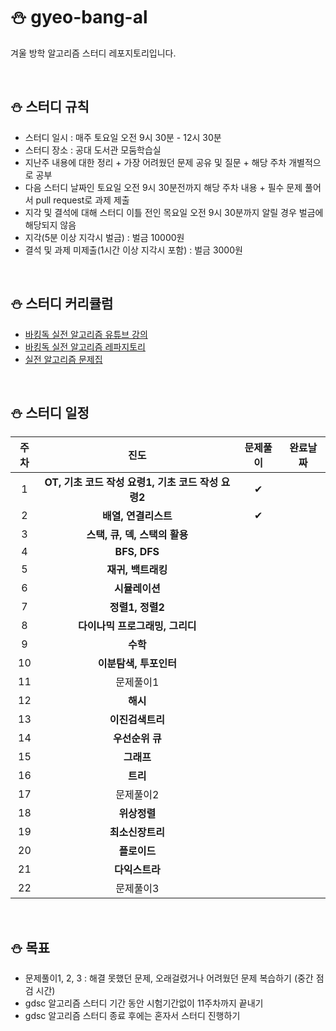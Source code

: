 # ⛄ gyeo-bang-al
겨울 방학 알고리즘 스터디 레포지토리입니다. 

<br>

## ⛄ 스터디 규칙
* 스터디 일시 : 매주 토요일 오전 9시 30분 - 12시 30분
* 스터디 장소 : 공대 도서관 모둠학습실
* 지난주 내용에 대한 정리 + 가장 어려웠던 문제 공유 및 질문 + 해당 주차 개별적으로 공부
* 다음 스터디 날짜인 토요일 오전 9시 30분전까지 해당 주차 내용 + 필수 문제 풀어서 pull request로 과제 제출
* 지각 및 결석에 대해 스터디 이틀 전인 목요일 오전 9시 30분까지 알릴 경우 벌금에 해당되지 않음
* 지각(5분 이상 지각시 벌금) : 벌금 10000원
* 결석 및 과제 미제출(1시간 이상 지각시 포함) : 벌금 3000원

<br>

## ⛄ 스터디 커리큘럼
* [바킹독 실전 알고리즘 유튜브 강의](https://www.youtube.com/watch?v=LcOIobH7ues&list=PLtqbFd2VIQv4O6D6l9HcD732hdrnYb6CY)
* [바킹독 실전 알고리즘 레파지토리](https://github.com/encrypted-def/basic-algo-lecture)
* [실전 알고리즘 문제집](https://github.com/encrypted-def/basic-algo-lecture/blob/master/workbook.md#%EB%AC%B8%EC%A0%9C%EC%A7%91-%EA%B0%9C%EC%A0%95-%ED%9B%84-%EB%B2%84%EC%A0%84)
<br>



## ⛄ 스터디 일정
|주차|진도|문제풀이|완료날짜|
|:---:|:---:|:---:|:---:|
|1|**OT, 기초 코드 작성 요령1, 기초 코드 작성 요령2**|✔||
|2|**배열, 연결리스트**|✔||
|3|**스택, 큐, 덱, 스택의 활용**|||
|4|**BFS, DFS**|||
|5|**재귀, 백트래킹**|||
|6|**시뮬레이션**|||
|7|**정렬1, 정렬2**|||
|8|**다이나믹 프로그래밍, 그리디**|||
|9|**수학**|||
|10|**이분탐색, 투포인터**|||
|11|문제풀이1|||
|12|**해시**|||
|13|**이진검색트리**|||
|14|**우선순위 큐**|||
|15|**그래프**|||
|16|**트리**|||
|17|문제풀이2|||
|18|**위상정렬**|||
|19|**최소신장트리**|||
|20|**플로이드**|||
|21|**다익스트라**|||
|22|문제풀이3|||

<br>

## ⛄ 목표
* 문제풀이1, 2, 3 : 해결 못했던 문제, 오래걸렸거나 어려웠던 문제 복습하기 (중간 점검 시간)
* gdsc 알고리즘 스터디 기간 동안 시험기간없이 11주차까지 끝내기
* gdsc 알고리즘 스터디 종료 후에는 혼자서 스터디 진행하기




